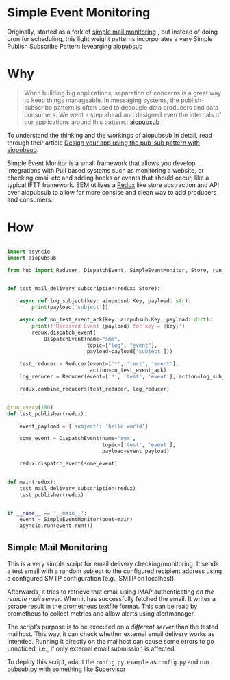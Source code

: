 # Simple Event Monitoring 

Originally, started as a fork of  [simple mail monitoring](https://github.com/wichmannpas/simple-mail-monitoring) , but instead of doing cron for scheduling, this light weight patterns incorporates a very Simple Publish Subscribe Pattern levearging [aiopubsub](https://gitlab.com/quantlane/libs/aiopubsub)

# Why 
> When building big applications, separation of concerns is a great way to keep things manageable. In messaging systems, the publish-subscribe pattern is often used to decouple data producers and data consumers. We went a step ahead and designed even the internals of our applications around this pattern.: [aiopubsub](https://gitlab.com/quantlane/libs/aiopubsub)


To understand the thinking and the workings of aiopubsub in detail, read through their article [Design your app using the pub-sub pattern with aiopubsub](https://quantlane.com/blog/aiopubsub/).


Simple Event Monitor is a small framework that allows you develop integrations with Pull based systems such as monitoring a website, or checking email etc and adding hooks or events that should occur, like a typical IFTT framework.
SEM utilizes a [Redux](https://redux.js.org/) like store abstraction and API over aiopubsub to allow for more consise and clean way to add producers and consumers.


# How 

```py

import asyncio
import aiopubsub

from hub import Reducer, DispatchEvent, SimpleEventMonitor, Store, run_every


def test_mail_delivery_subscription(redux: Store):

    async def log_subject(key: aiopubsub.Key, payload: str):
        print(payload['subject'])

    async def on_test_event_ack(key: aiopubsub.Key, payload: dict):
        print(f'Received Event {payload} for key = {key}')
        redux.dispatch_event(
            DispatchEvent(name="smm",
                          topic=["log", "event"],
                          payload=payload['subject']))

    test_reducer = Reducer(event=['*', 'test', 'event'],
                           action=on_test_event_ack)
    log_reducer = Reducer(event=['*', 'test', 'event'], action=log_subject)

    redux.combine_reducers(test_reducer, log_reducer)


@run_every(180)
def test_publisher(redux):

    event_payload = {'subject': 'hello world'}

    some_event = DispatchEvent(name='smm',
                               topic=['test', 'event'],
                               payload=event_payload)

    redux.dispatch_event(some_event)


def main(redux):
    test_mail_delivery_subscription(redux)
    test_publisher(redux)


if __name__ == '__main__':
    event = SimpleEventMonitor(boot=main)
    asyncio.run(event.run())

```



## Simple Mail Monitoring

This is a very simple script for email delivery checking/monitoring. It sends a test email with a random subject to the configured recipient address using a configured SMTP configuration (e.g., SMTP on localhost).

Afterwards, it tries to retrieve that email using IMAP authenticating *on the remote mail server*. When it has successfully fetched the email.
It writes a scrape result in the prometheus textfile format.
This can be read by prometheus to collect metrics and allow alerts using alertmanager.

The script’s purpose is to be executed on a *different server* than the tested mailhost.
This way, it can check whether external email delivery works as intended.
Running it directly on the mailhost can cause some errors to go unnoticed, i.e., if only external email submission is affected.

To deploy this script, adapt the `config.py.example` as `config.py` and run pubsub.py with something like [Supervisor](http://supervisord.org/)
